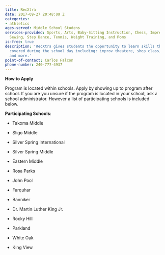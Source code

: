 ```yaml
---
title: RecXtra
date: 2017-09-27 20:48:00 Z
categories:
- athletics
ages-served: Middle School Studens
services-provided: Sports, Arts, Baby-Sitting Instruction, Chess, Improv Theatre,
  Sewing, Step Dance, Tennis, Weight Training, and Poms
is-free: true
description: 'RecXtra gives students the opportunity to learn skills that are not
  covered during the school day including: improv theatere, shop class, tennis, chess,
  and more.'
point-of-contact: Carlos Falcon
phone-number: 240-777-4937
---
```


**How to Apply**

Program is located within schools. Apply by showing up to program after school. If you are you unsure if the program is located in your school, ask a school administrator. However a list of participating schools is included below.

**Participating Schools**:

* Takoma Middle

* Sligo Middle

* Silver Spring International

* Silver Spring Middle

* Eastern Middle

* Rosa Parks

* John Pool

* Farquhar

* Banniker

* Dr. Martin Luther King Jr.

* Rocky Hill

* Parkland

* White Oak

* King View